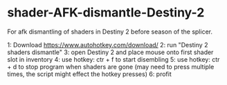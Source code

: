 # shader-AFK-dismantle-Destiny-2
For afk dismantling of shaders in Destiny 2 before season of the splicer. 

 1: Download https://www.autohotkey.com/download/
 2: run "Destiny 2 shaders dismantle"
 3: open Destiny 2 and place mouse onto first shader slot in inventory
 4: use hotkey: ctr + f to start disembling
 5: use hotkey: ctr + d to stop program when shaders are gone (may need to press multiple times, the script might effect the hotkey presses)
 6: profit

